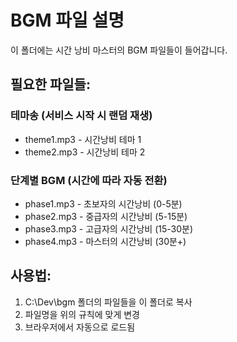 # BGM 파일 설명

이 폴더에는 시간 낭비 마스터의 BGM 파일들이 들어갑니다.

## 필요한 파일들:

### 테마송 (서비스 시작 시 랜덤 재생)
- theme1.mp3 - 시간낭비 테마 1
- theme2.mp3 - 시간낭비 테마 2

### 단계별 BGM (시간에 따라 자동 전환)
- phase1.mp3 - 초보자의 시간낭비 (0-5분)
- phase2.mp3 - 중급자의 시간낭비 (5-15분)
- phase3.mp3 - 고급자의 시간낭비 (15-30분)
- phase4.mp3 - 마스터의 시간낭비 (30분+)

## 사용법:
1. C:\Dev\bgm 폴더의 파일들을 이 폴더로 복사
2. 파일명을 위의 규칙에 맞게 변경
3. 브라우저에서 자동으로 로드됨